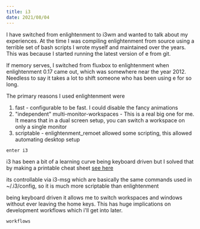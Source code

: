 ```yaml
---
title: i3
date: 2021/08/04
---
```



I have switched from enlightenment to i3wm and wanted to talk about my experiences. At the time I was compiling enlightenment from source using a terrible set
of bash scripts I wrote myself and maintained over the years. This was because I started running the latest version of e from git.

If memory serves, I switched from fluxbox to enlightenment when enlightenment 0.17 came out, which was somewhere near the year 2012. Needless to say it
takes a lot to shift someone who has been using e for so long.

The primary reasons I used enlightenment were

1. fast - configurable to be fast. I could disable the fancy animations
2. "independent" multi-monitor-workspaces - This is a real big one for me. It means that in a dual screen setup, you can switch a workspace on only a single monitor
3. scriptable - enlightenment_remoet allowed some scripting, this allowed automating desktop setup

`enter i3`

i3 has been a bit of a learning curve being keyboard driven but I solved that by making a printable cheat sheet [see here](https://docs.google.com/document/d/1Y3aRkCIa60fqLkAZWxMr8cJFo0wimqrmSUnWUmj7Hw4/edit?usp=sharing)

its controllable via i3-msg which are basically the same commands used in ~/.i3/config, so it is much more scriptable than enlightenment

being keyboard driven it allows me to switch workspaces and windows without ever leaving the home keys. This has huge implications on development workflows which
i'll get into later.


`workflows`
